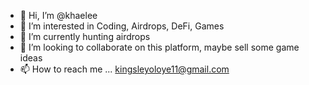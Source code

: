 - 👋 Hi, I’m @khaelee
- 👀 I’m interested in Coding, Airdrops, DeFi, Games
- 🌱 I’m currently hunting airdrops
- 💞️ I’m looking to collaborate on this platform, maybe sell some game ideas
- 📫 How to reach me ... kingsleyoloye11@gmail.com

<!---
khaelee/khaelee is a ✨ special ✨ repository because its `README.md` (this file) appears on your GitHub profile.
You can click the Preview link to take a look at your changes.
--->
